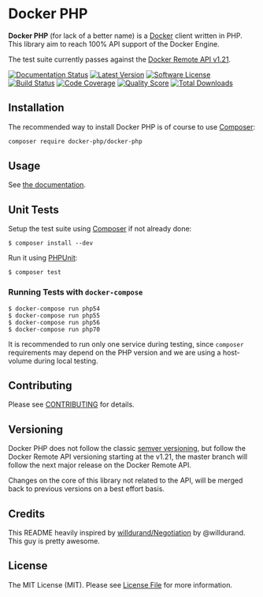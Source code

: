 Docker PHP
==========

**Docker PHP** (for lack of a better name) is a [Docker](http://docker.com/) client written in PHP.
This library aim to reach 100% API support of the Docker Engine.

The test suite currently passes against the [Docker Remote API v1.21](http://docs.docker.com/reference/api/docker_remote_api_v1.21/).

[![Documentation Status](https://readthedocs.org/projects/docker-php/badge/?version=latest)](http://docker-php.readthedocs.org/en/latest/)
[![Latest Version](https://img.shields.io/github/release/docker-php/docker-php.svg?style=flat-square)](https://github.com/docker-php/docker-php/releases)
[![Software License](https://img.shields.io/badge/license-MIT-brightgreen.svg?style=flat-square)](LICENSE)
[![Build Status](https://img.shields.io/travis/docker-php/docker-php.svg?branch=master&style=flat-square)](https://travis-ci.org/docker-php/docker-php)
[![Code Coverage](https://img.shields.io/scrutinizer/coverage/g/docker-php/docker-php.svg?style=flat-square)](https://scrutinizer-ci.com/g/docker-php/docker-php)
[![Quality Score](https://img.shields.io/scrutinizer/g/docker-php/docker-php.svg?style=flat-square)](https://scrutinizer-ci.com/g/docker-php/docker-php)
[![Total Downloads](https://img.shields.io/packagist/dt/docker-php/docker-php.svg?style=flat-square)](https://packagist.org/packages/docker-php/docker-php)



Installation
------------

The recommended way to install Docker PHP is of course to use [Composer](http://getcomposer.org/):

```bash
composer require docker-php/docker-php
```

Usage
-----

See [the documentation](http://docker-php.readthedocs.org/en/latest/).

Unit Tests
----------

Setup the test suite using [Composer](http://getcomposer.org/) if not already done:

```
$ composer install --dev
```

Run it using [PHPUnit](http://phpunit.de/):

```
$ composer test
```

### Running Tests with `docker-compose`

```
$ docker-compose run php54
$ docker-compose run php55
$ docker-compose run php56
$ docker-compose run php70
```

It is recommended to run only one service during testing, since `composer` requirements may depend on the PHP version and
we are using a host-volume during local testing.

Contributing
------------

Please see [CONTRIBUTING](CONTRIBUTING.md) for details.


Versioning
----------

Docker PHP does not follow the classic [semver versioning](http://semver.org/), but follow the Docker Remote API
versioning starting at the v1.21, the master branch will follow the next major release on the Docker Remote API.

Changes on the core of this library not related to the API, will be merged back to previous versions
on a best effort basis.

Credits
-------

This README heavily inspired by [willdurand/Negotiation](https://github.com/willdurand/Negotiation) by @willdurand. This guy is pretty awesome.


License
-------

The MIT License (MIT). Please see [License File](LICENSE) for more information.
